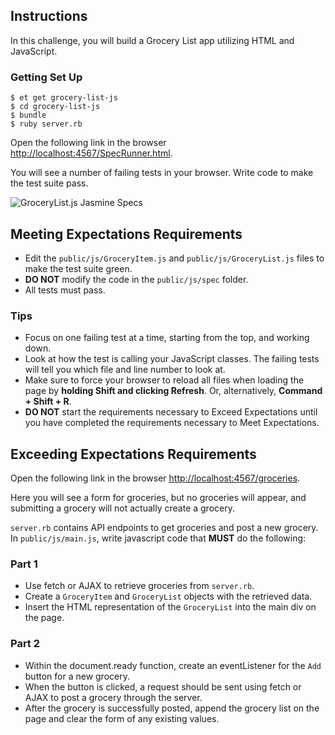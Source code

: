 ## Instructions

In this challenge, you will build a Grocery List app utilizing HTML and JavaScript.

### Getting Set Up

```no-highlight
$ et get grocery-list-js
$ cd grocery-list-js
$ bundle
$ ruby server.rb
```

Open the following link in the browser <http://localhost:4567/SpecRunner.html>.

You will see a number of failing tests in your browser. Write code to make the
test suite pass.

![GroceryList.js Jasmine Specs](https://s3.amazonaws.com/horizon-production/images/grocery-list-js-specs.png)

## Meeting Expectations Requirements

* Edit the `public/js/GroceryItem.js` and `public/js/GroceryList.js` files to make the test suite green.
* **DO NOT** modify the code in the `public/js/spec` folder.
* All tests must pass.

### Tips

* Focus on one failing test at a time, starting from the top, and working down.
* Look at how the test is calling your JavaScript classes. The failing tests will
  tell you which file and line number to look at.
* Make sure to force your browser to reload all files when loading the page by
  **holding Shift and clicking Refresh**. Or, alternatively, **Command + Shift + R**.
* **DO NOT** start the requirements necessary to Exceed Expectations until you
  have completed the requirements necessary to Meet Expectations.

## Exceeding Expectations Requirements

Open the following link in the browser <http://localhost:4567/groceries>.

Here you will see a form for groceries, but no groceries will appear, and
submitting a grocery will not actually create a grocery.

`server.rb` contains API endpoints to get groceries and post a new
grocery. In `public/js/main.js`, write javascript code that
**MUST** do the following:

### Part 1

* Use fetch or AJAX to retrieve groceries from `server.rb`.
* Create a `GroceryItem` and `GroceryList` objects with the retrieved data.
* Insert the HTML representation of the `GroceryList` into the main div on the page.

### Part 2

* Within the document.ready function, create an eventListener for
the `Add` button for a new grocery.
* When the button is clicked, a request should be sent using fetch
or AJAX to post a grocery through the server.
* After the grocery is successfully posted, append the grocery list
on the page and clear the form of any existing values.
